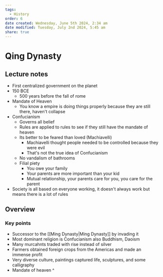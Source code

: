 ```yaml
---
tags:
  - History
order: 6
date created: Wednesday, June 5th 2024, 2:34 am
date modified: Tuesday, July 2nd 2024, 5:45 am
share: true
---
```


# Qing Dynasty

## Lecture notes

- First centralized government on the planet
- 150 BCE
  - 500 years before the fall of rome
- Mandate of Heaven
  - You know a empire is doing things properly because they are still there, haven't collapse
- Confucianism
  - Governs all belief
  - Rules are applied to rules to see if they still have the mandate of heaven
  - Its better to be feared than loved (Machiavelli)
    - Machiavelli thought people needed to be controlled because they were evil
    - That's not the true idea of Confucianism
  - No vandalism of bathrooms
  - Filial piety
    - You owe your family
    - Your parents are more important than your kid
    - Mutual relationship, your parents care for you, you care for the parent
- Society is all based on everyone working, it doesn't always work but means there is a lot of rules

## Overview

### Key points

- Successor to the [[Ming Dynasty|Ming Dynasty]] by invading it
- Most dominant religion is Confucianism also Buddhism, Daoism
- Many murcahnts traded with rise instead of silver
- Farmers obtained foreign crops from the Americas and made an immense profit
- Very diverse culture, paintings captured life, sculptures, and some calligraphy
- Mandate of heaven ^
